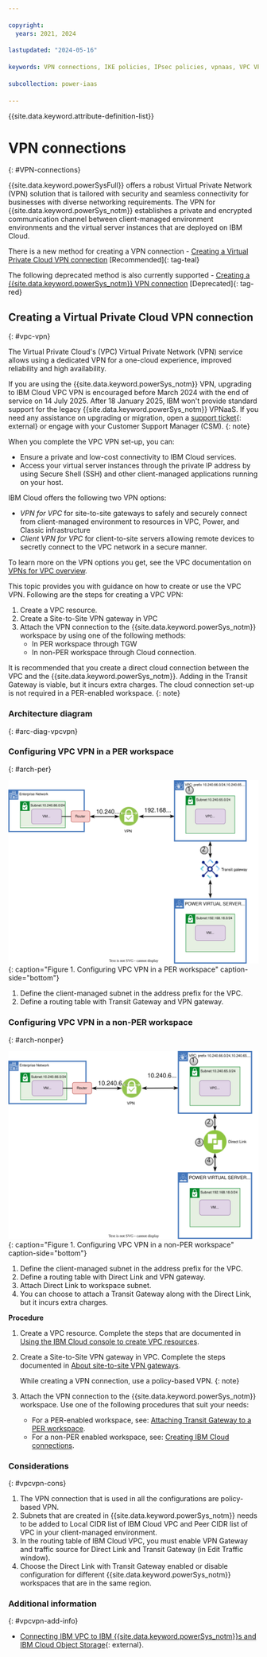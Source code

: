```yaml
---

copyright:
  years: 2021, 2024

lastupdated: "2024-05-16"

keywords: VPN connections, IKE policies, IPsec policies, vpnaas, VPC VPN, VPN as a service

subcollection: power-iaas

---
```


{{site.data.keyword.attribute-definition-list}}

# VPN connections
{: #VPN-connections}

{{site.data.keyword.powerSysFull}} offers a robust Virtual Private Network (VPN) solution that is tailored with security and seamless connectivity for businesses with diverse networking requirements. The VPN for {{site.data.keyword.powerSys_notm}} establishes a private and encrypted communication channel between client-managed environment<!--Q2 client-managed to be confirmed by Joe--> environments and the virtual server instances that are deployed on IBM Cloud.

There is a new method for creating a VPN connection - [Creating a Virtual Private Cloud VPN connection](/docs/power-iaas?topic=power-iaas-VPN-connections#vpc-vpn) [Recommended]{: tag-teal}

The following deprecated method is also currently supported - [Creating a {{site.data.keyword.powerSys_notm}} VPN connection](/docs/power-iaas?topic=power-iaas-VPN-connections-deprecated) [Deprecated]{: tag-red}

## Creating a Virtual Private Cloud VPN connection
{: #vpc-vpn}

The Virtual Private Cloud's (VPC) Virtual Private Network (VPN) service allows using a dedicated VPN for a one-cloud experience, improved reliability and high availability.

If you are using the {{site.data.keyword.powerSys_notm}} VPN, upgrading to IBM Cloud VPC VPN is encouraged before March 2024 with the end of service on 14 July 2025. After 18 January 2025, IBM won't provide standard support for the legacy {{site.data.keyword.powerSys_notm}} VPNaaS. If you need any assistance on upgrading or migration, open a [support ticket](https://www.ibm.com/cloud/support){: external} or engage with your Customer Support Manager (CSM).
{: note}


When you complete the VPC VPN set-up, you can:
-	Ensure a private and low-cost connectivity to IBM Cloud services.
-	Access your virtual server instances through the private IP address by using Secure Shell (SSH) and other client-managed<!--Q2 client-managed to be confirmed by Joe--> applications running on your host.

IBM Cloud offers the following two VPN options:
* _VPN for VPC_ for site-to-site gateways to safely and securely connect from client-managed environment<!--Q2 client-managed to be confirmed by Joe--> to resources in VPC, Power, and Classic infrastructure
* _Client VPN for VPC_ for client-to-site servers allowing remote devices to secretly connect to the VPC network in a secure manner.

To learn more on the VPN options you get, see the VPC documentation on [VPNs for VPC overview](/docs/vpc?topic=vpc-vpn-overview).

This topic provides you with guidance on how to create or use the VPC VPN. Following are the steps for creating a VPC VPN:
1.	Create a VPC resource.
2.	Create a Site-to-Site VPN gateway in VPC
3.	Attach the VPN connection to the {{site.data.keyword.powerSys_notm}} workspace by using one of the following methods:
     -	In PER workspace through TGW
     -	In non-PER workspace through Cloud connection.

It is recommended that you create a direct cloud connection between the VPC and the {{site.data.keyword.powerSys_notm}}. Adding in the Transit Gateway is viable, but it incurs extra charges. The cloud connection set-up is not required in a PER-enabled workspace.
{: note}

### Architecture diagram
{: #arc-diag-vpcvpn}

### Configuring VPC VPN in a PER workspace
{: #arch-per}

![VPC VPN in PER architecture diagram](./images/vpc_vpn_per.svg "Configuring VPC VPN in a PER workspace"){: caption="Figure 1. Configuring VPC VPN in a PER workspace" caption-side="bottom"}

1. Define the client-managed<!--Q2 client-managed to be confirmed by Joe--> subnet in the address prefix for the VPC.
2. Define a routing table with Transit Gateway and VPN gateway.

### Configuring VPC VPN in a non-PER workspace
{: #arch-nonper}

![VPC VPN in non-PER architecture diagram](./images/vpc_vpn_legacy.svg "Configuring VPC VPN in a non-PER workspace"){: caption="Figure 1. Configuring VPC VPN in a non-PER workspace" caption-side="bottom"}

1. Define the client-managed<!--Q2 client-managed to be confirmed by Joe--> subnet in the address prefix for the VPC.
2. Define a routing table with Direct Link and VPN gateway.
3. Attach Direct Link to workspace subnet.
4. You can choose to attach a Transit Gateway along with the Direct Link, but it incurs extra charges.

**Procedure**

1. Create a VPC resource. Complete the steps that are documented in [Using the IBM Cloud console to create VPC resources](/docs/vpc?topic=vpc-creating-a-vpc-using-the-ibm-cloud-console).

2. Create a Site-to-Site VPN gateway in VPC. Complete the steps documented in [About site-to-site VPN gateways](/docs/vpc?topic=vpc-using-vpn).

     While creating a VPN connection, use a policy-based VPN.
     {: note}

3. Attach the VPN connection to the {{site.data.keyword.powerSys_notm}} workspace. Use one of the following procedures that suit your needs:
   - For a PER-enabled workspace, see: [Attaching Transit Gateway to a PER workspace](/docs/power-iaas?topic=power-iaas-per#attaching-transit-gateway-to-a-per-workspace).
   - For a non-PER enabled workspace, see: [Creating IBM Cloud connections](/docs/power-iaas?topic=power-iaas-cloud-connections).

### Considerations
{: #vpcvpn-cons}

1. The VPN connection that is used in all the configurations are policy-based VPN.
2. Subnets that are created in {{site.data.keyword.powerSys_notm}} needs to be added to Local CIDR list of IBM Cloud VPC and Peer CIDR list of VPC in your client-managed environment<!--Q2 client-managed to be confirmed by Joe-->.
3. In the routing table of IBM Cloud VPC, you must enable VPN Gateway and traffic source for Direct Link and Transit Gateway (in Edit Traffic window).
4. Choose the Direct Link with Transit Gateway enabled or disable configuration for different {{site.data.keyword.powerSys_notm}} workspaces that are in the same region.


### Additional information
{: #vpcvpn-add-info}

- [Connecting IBM VPC to IBM {{site.data.keyword.powerSys_notm}}s and IBM Cloud Object Storage](https://www.ibm.com/blog/connecting-ibm-vpc-to-ibm-power-virtual-servers-and-ibm-cloud-object-storage/){: external}.
